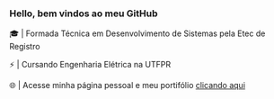 ### Hello, bem vindos ao meu GitHub

<p>
    🎓 | Formada Técnica em Desenvolvimento de Sistemas pela Etec de Registro
</p>
<p>
    ⚡ | Cursando Engenharia Elétrica na UTFPR
</p>
<!-- <p>
    🔗 | Logo mais deixarei disponível um material sobre html semântico
</p> -->
<p>
    🌐 | Acesse minha página pessoal e meu portifólio <a href="https://dayana-freitas.github.io/dayana-freitas/"> clicando aqui</a>
</p>
